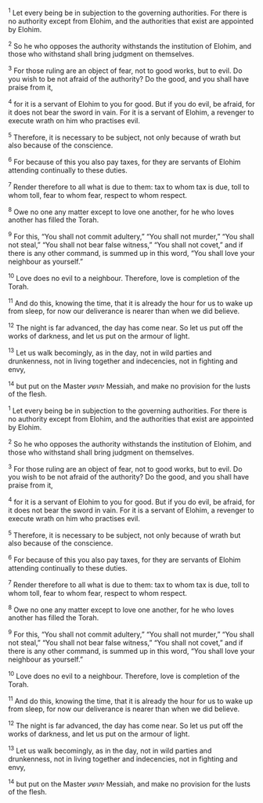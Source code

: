 <sup>1</sup> Let every being be in subjection to the governing authorities. For there is no authority except from Elohim, and the authorities that exist are appointed by Elohim.

<sup>2</sup> So he who opposes the authority withstands the institution of Elohim, and those who withstand shall bring judgment on themselves.

<sup>3</sup> For those ruling are an object of fear, not to good works, but to evil. Do you wish to be not afraid of the authority? Do the good, and you shall have praise from it,

<sup>4</sup> for it is a servant of Elohim to you for good. But if you do evil, be afraid, for it does not bear the sword in vain. For it is a servant of Elohim, a revenger to execute wrath on him who practises evil.

<sup>5</sup> Therefore, it is necessary to be subject, not only because of wrath but also because of the conscience.

<sup>6</sup> For because of this you also pay taxes, for they are servants of Elohim attending continually to these duties.

<sup>7</sup> Render therefore to all what is due to them: tax to whom tax is due, toll to whom toll, fear to whom fear, respect to whom respect.

<sup>8</sup> Owe no one any matter except to love one another, for he who loves another has filled the Torah.

<sup>9</sup> For this, “You shall not commit adultery,” “You shall not murder,” “You shall not steal,” “You shall not bear false witness,” “You shall not covet,” and if there is any other command, is summed up in this word, “You shall love your neighbour as yourself.”

<sup>10</sup> Love does no evil to a neighbour. Therefore, love is completion of the Torah.

<sup>11</sup> And do this, knowing the time, that it is already the hour for us to wake up from sleep, for now our deliverance is nearer than when we did believe.

<sup>12</sup> The night is far advanced, the day has come near. So let us put off the works of darkness, and let us put on the armour of light.

<sup>13</sup> Let us walk becomingly, as in the day, not in wild parties and drunkenness, not in living together and indecencies, not in fighting and envy,

<sup>14</sup> but put on the Master יהושע Messiah, and make no provision for the lusts of the flesh.

<sup>1</sup> Let every being be in subjection to the governing authorities. For there is no authority except from Elohim, and the authorities that exist are appointed by Elohim.

<sup>2</sup> So he who opposes the authority withstands the institution of Elohim, and those who withstand shall bring judgment on themselves.

<sup>3</sup> For those ruling are an object of fear, not to good works, but to evil. Do you wish to be not afraid of the authority? Do the good, and you shall have praise from it,

<sup>4</sup> for it is a servant of Elohim to you for good. But if you do evil, be afraid, for it does not bear the sword in vain. For it is a servant of Elohim, a revenger to execute wrath on him who practises evil.

<sup>5</sup> Therefore, it is necessary to be subject, not only because of wrath but also because of the conscience.

<sup>6</sup> For because of this you also pay taxes, for they are servants of Elohim attending continually to these duties.

<sup>7</sup> Render therefore to all what is due to them: tax to whom tax is due, toll to whom toll, fear to whom fear, respect to whom respect.

<sup>8</sup> Owe no one any matter except to love one another, for he who loves another has filled the Torah.

<sup>9</sup> For this, “You shall not commit adultery,” “You shall not murder,” “You shall not steal,” “You shall not bear false witness,” “You shall not covet,” and if there is any other command, is summed up in this word, “You shall love your neighbour as yourself.”

<sup>10</sup> Love does no evil to a neighbour. Therefore, love is completion of the Torah.

<sup>11</sup> And do this, knowing the time, that it is already the hour for us to wake up from sleep, for now our deliverance is nearer than when we did believe.

<sup>12</sup> The night is far advanced, the day has come near. So let us put off the works of darkness, and let us put on the armour of light.

<sup>13</sup> Let us walk becomingly, as in the day, not in wild parties and drunkenness, not in living together and indecencies, not in fighting and envy,

<sup>14</sup> but put on the Master יהושע Messiah, and make no provision for the lusts of the flesh.

